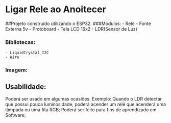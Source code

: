 # Ligar Rele ao Anoitecer

##Projeto construído utilizando o ESP32.
###Módulos:
	- Rele
	- Fonte Externa 5v
	- Protoboard
	- Tela LCD 16x2
	- LDR(Sensor de Luz)

### Bibliotecas:
	- LiquidCrystal_I2C
	- Wire

### Imagem:


## Usabilidade:
Poderá ser usado em algumas ocasiões. Exemplo: Quando o LDR detectar que possui pouca luminosidade, poderá acender um relé que acenderá uma lâmpada ou uma fita RGB; Poderá ser feito para fins de aprendizado em Software;

